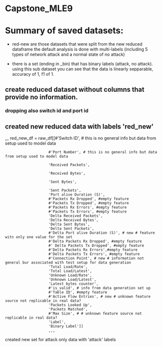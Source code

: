 Capstone_MLE9
==============================

# Summary of saved datasets:

- red-new are those datasets that were split from the new reduced dataframe
the default analysis is done with multi-labels (including 5 types of network attack and a normal state of no attack)

- there is a set (ending in _bin) that has binary labels (attack, no attack).  using this sub dataset you can see that the data is linearly sepparable, accuracy of 1, f1 of 1.

## create reduced dataset without columns that provide no information.

### dropping also switch  id and port id



## created new reduced data with labels 'red_new'
,,,
red_new_df = raw_df[[#'Switch ID', # this is no general info but data from setup used to model data

                        #'Port Number', # this is no general info but data from setup used to model data

                        'Received Packets', 

                        'Received Bytes', 

                        'Sent Bytes', 
                        
                        'Sent Packets', 
                        'Port alive Duration (S)',
                        #'Packets Rx Dropped', #empty feature
                        #'Packets Tx Dropped', #empty feature
                        #'Packets Rx Errors', #empty feature
                        #'Packets Tx Errors', #empty feature
                        'Delta Received Packets', 
                        'Delta Received Bytes',
                        'Delta Sent Bytes', 
                        'Delta Sent Packets',
                        #'Delta Port alive Duration (S)', # new # feature witn only one value for the set 
                        #'Delta Packets Rx Dropped', #empty feature
                        #' Delta Packets Tx Dropped', #empty feature
                        #'Delta Packets Rx Errors',#empty feature
                        #'Delta Packets Tx Errors', #empty feature
                        #'Connection Point', # new # information not general bur associated with test setup for data generation
                        'Total Load/Rate',
                        'Total Load/Latest', 
                        'Unknown Load/Rate', 
                        'Unknown Load/Latest',
                        'Latest bytes counter', 
                        #'is_valid', # info from data generation set up
                        #'Table ID', #empty feature
                        #'Active Flow Entries', # new # unknown feature source not replicable in real data?
                        'Packets Looked Up', 
                        'Packets Matched', 
                        #'Max Size', # # unknown feature source not replicable in real data?
                        'Label',
                        'Binary Label']]
                        ,,,


created new set for attack only data with 'attack' labels
                      